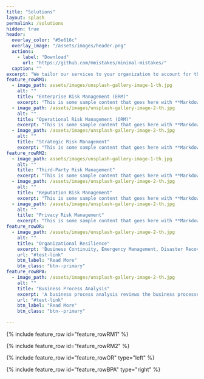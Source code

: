 ```yaml
---
title: "Solutions"
layout: splash
permalink: /solutions
hidden: true
header:
  overlay_color: "#5e616c"
  overlay_image: "/assets/images/header.png"
  actions:
    - label: "Download"
      url: "https://github.com/mmistakes/minimal-mistakes/"
  caption: ""
excerpt: "We tailor our services to your organization to account for the unique factors that create value for you."
feature_rowRM1:
  - image_path: assets/images/unsplash-gallery-image-1-th.jpg
    alt: ""
    title: "Enterprise Risk Management (ERM)"
    excerpt: "This is some sample content that goes here with **Markdown** formatting."
  - image_path: /assets/images/unsplash-gallery-image-2-th.jpg
    alt: ""
    title: "Operational Risk Management (ORM)"
    excerpt: "This is some sample content that goes here with **Markdown** formatting."
  - image_path: /assets/images/unsplash-gallery-image-2-th.jpg
    alt: ""
    title: "Strategic Risk Management"
    excerpt: "This is some sample content that goes here with **Markdown** formatting."
feature_rowRM2:
  - image_path: assets/images/unsplash-gallery-image-1-th.jpg
    alt: ""
    title: "Third-Party Risk Management"
    excerpt: "This is some sample content that goes here with **Markdown** formatting."
  - image_path: /assets/images/unsplash-gallery-image-2-th.jpg
    alt: ""
    title: "Reputation Risk Management"
    excerpt: "This is some sample content that goes here with **Markdown** formatting."
  - image_path: /assets/images/unsplash-gallery-image-2-th.jpg
    alt: ""
    title: "Privacy Risk Management"
    excerpt: "This is some sample content that goes here with **Markdown** formatting."
feature_rowOR:
  - image_path: /assets/images/unsplash-gallery-image-2-th.jpg
    alt: ""
    title: "Organizational Resilience"
    excerpt: 'Business Continuity, Emergency Management, Disaster Recovery, Crisis Communications'
    url: "#test-link"
    btn_label: "Read More"
    btn_class: "btn--primary"
feature_rowBPA:
  - image_path: /assets/images/unsplash-gallery-image-2-th.jpg
    alt: ""
    title: "Business Process Analysis"
    excerpt: 'A business process analysis reviews the business processes in your company, using data to identify and make changes that boost efficiency.'
    url: "#test-link"
    btn_label: "Read More"
    btn_class: "btn--primary"
  
---
```


{% include feature_row id="feature_rowRM1" %}

{% include feature_row id="feature_rowRM2" %}

{% include feature_row id="feature_rowOR" type="left" %}

{% include feature_row id="feature_rowBPA" type="right" %}
